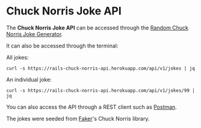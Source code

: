 # Chuck Norris Joke API

The **Chuck Norris Joke API** can be accessed through the [Random Chuck Norris Joke Generator](https://alvinlim.me/chuck-norris-front/).

It can also be accessed through the terminal:

All jokes:

```
curl -s https://rails-chuck-norris-api.herokuapp.com/api/v1/jokes | jq
```

An individual joke:

```
curl -s https://rails-chuck-norris-api.herokuapp.com/api/v1/jokes/99 | jq
```

You can also access the API through a REST client such as [Postman](https://www.postman.com/).

The jokes were seeded from [Faker](https://github.com/faker-ruby/faker)'s Chuck Norris library.
